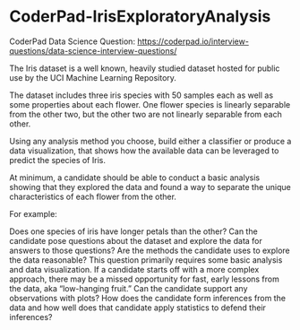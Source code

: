 # CoderPad-IrisExploratoryAnalysis
CoderPad Data Science Question: https://coderpad.io/interview-questions/data-science-interview-questions/

The Iris dataset is a well known, heavily studied dataset hosted for public use by the UCI Machine Learning Repository.

The dataset includes three iris species with 50 samples each as well as some properties about each flower. One flower species is linearly separable from the other two, but the other two are not linearly separable from each other.

Using any analysis method you choose, build either a classifier or produce a data visualization, that shows how the available data can be leveraged to predict the species of Iris.

At minimum, a candidate should be able to conduct a basic analysis showing that they explored the data and found a way to separate the unique characteristics of each flower from the other.

For example:

Does one species of iris have longer petals than the other?
Can the candidate pose questions about the dataset and explore the data for answers to those questions?
Are the methods the candidate uses to explore the data reasonable? This question primarily requires some basic analysis and data visualization.  If a candidate starts off with a more complex approach, there may be a missed opportunity for fast, early lessons from the data, aka “low-hanging fruit.”
Can the candidate support any observations with plots?
How does the candidate form inferences from the data and how well does that candidate apply statistics to defend their inferences?
